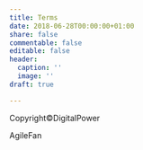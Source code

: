 ```yaml
---
title: Terms
date: 2018-06-28T00:00:00+01:00
share: false
commentable: false
editable: false
header:
  caption: ''
  image: ''
draft: true

---
```

Copyright©️DigitalPower 

AgileFan